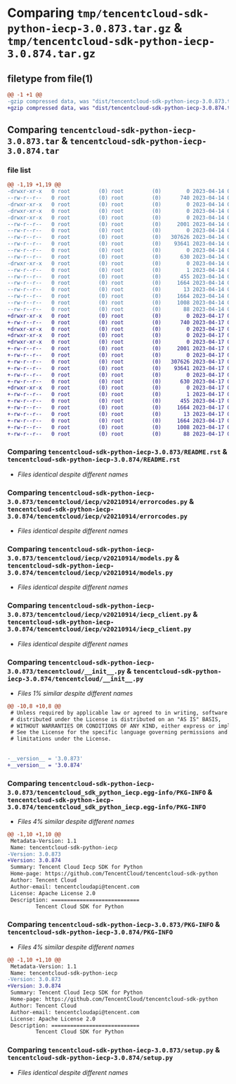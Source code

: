 # Comparing `tmp/tencentcloud-sdk-python-iecp-3.0.873.tar.gz` & `tmp/tencentcloud-sdk-python-iecp-3.0.874.tar.gz`

## filetype from file(1)

```diff
@@ -1 +1 @@
-gzip compressed data, was "dist/tencentcloud-sdk-python-iecp-3.0.873.tar", last modified: Fri Apr 14 00:39:16 2023, max compression
+gzip compressed data, was "dist/tencentcloud-sdk-python-iecp-3.0.874.tar", last modified: Mon Apr 17 00:32:03 2023, max compression
```

## Comparing `tencentcloud-sdk-python-iecp-3.0.873.tar` & `tencentcloud-sdk-python-iecp-3.0.874.tar`

### file list

```diff
@@ -1,19 +1,19 @@
-drwxr-xr-x   0 root         (0) root         (0)        0 2023-04-14 00:39:16.000000 tencentcloud-sdk-python-iecp-3.0.873/
--rw-r--r--   0 root         (0) root         (0)      740 2023-04-14 00:39:16.000000 tencentcloud-sdk-python-iecp-3.0.873/README.rst
-drwxr-xr-x   0 root         (0) root         (0)        0 2023-04-14 00:39:16.000000 tencentcloud-sdk-python-iecp-3.0.873/tencentcloud/
-drwxr-xr-x   0 root         (0) root         (0)        0 2023-04-14 00:39:16.000000 tencentcloud-sdk-python-iecp-3.0.873/tencentcloud/iecp/
-drwxr-xr-x   0 root         (0) root         (0)        0 2023-04-14 00:39:16.000000 tencentcloud-sdk-python-iecp-3.0.873/tencentcloud/iecp/v20210914/
--rw-r--r--   0 root         (0) root         (0)     2001 2023-04-14 00:39:16.000000 tencentcloud-sdk-python-iecp-3.0.873/tencentcloud/iecp/v20210914/errorcodes.py
--rw-r--r--   0 root         (0) root         (0)        0 2023-04-14 00:39:16.000000 tencentcloud-sdk-python-iecp-3.0.873/tencentcloud/iecp/v20210914/__init__.py
--rw-r--r--   0 root         (0) root         (0)   307626 2023-04-14 00:39:16.000000 tencentcloud-sdk-python-iecp-3.0.873/tencentcloud/iecp/v20210914/models.py
--rw-r--r--   0 root         (0) root         (0)    93641 2023-04-14 00:39:16.000000 tencentcloud-sdk-python-iecp-3.0.873/tencentcloud/iecp/v20210914/iecp_client.py
--rw-r--r--   0 root         (0) root         (0)        0 2023-04-14 00:39:16.000000 tencentcloud-sdk-python-iecp-3.0.873/tencentcloud/iecp/__init__.py
--rw-r--r--   0 root         (0) root         (0)      630 2023-04-14 00:39:16.000000 tencentcloud-sdk-python-iecp-3.0.873/tencentcloud/__init__.py
-drwxr-xr-x   0 root         (0) root         (0)        0 2023-04-14 00:39:16.000000 tencentcloud-sdk-python-iecp-3.0.873/tencentcloud_sdk_python_iecp.egg-info/
--rw-r--r--   0 root         (0) root         (0)        1 2023-04-14 00:39:16.000000 tencentcloud-sdk-python-iecp-3.0.873/tencentcloud_sdk_python_iecp.egg-info/dependency_links.txt
--rw-r--r--   0 root         (0) root         (0)      455 2023-04-14 00:39:16.000000 tencentcloud-sdk-python-iecp-3.0.873/tencentcloud_sdk_python_iecp.egg-info/SOURCES.txt
--rw-r--r--   0 root         (0) root         (0)     1664 2023-04-14 00:39:16.000000 tencentcloud-sdk-python-iecp-3.0.873/tencentcloud_sdk_python_iecp.egg-info/PKG-INFO
--rw-r--r--   0 root         (0) root         (0)       13 2023-04-14 00:39:16.000000 tencentcloud-sdk-python-iecp-3.0.873/tencentcloud_sdk_python_iecp.egg-info/top_level.txt
--rw-r--r--   0 root         (0) root         (0)     1664 2023-04-14 00:39:16.000000 tencentcloud-sdk-python-iecp-3.0.873/PKG-INFO
--rw-r--r--   0 root         (0) root         (0)     1008 2023-04-14 00:39:16.000000 tencentcloud-sdk-python-iecp-3.0.873/setup.py
--rw-r--r--   0 root         (0) root         (0)       88 2023-04-14 00:39:16.000000 tencentcloud-sdk-python-iecp-3.0.873/setup.cfg
+drwxr-xr-x   0 root         (0) root         (0)        0 2023-04-17 00:32:03.000000 tencentcloud-sdk-python-iecp-3.0.874/
+-rw-r--r--   0 root         (0) root         (0)      740 2023-04-17 00:32:03.000000 tencentcloud-sdk-python-iecp-3.0.874/README.rst
+drwxr-xr-x   0 root         (0) root         (0)        0 2023-04-17 00:32:03.000000 tencentcloud-sdk-python-iecp-3.0.874/tencentcloud/
+drwxr-xr-x   0 root         (0) root         (0)        0 2023-04-17 00:32:03.000000 tencentcloud-sdk-python-iecp-3.0.874/tencentcloud/iecp/
+drwxr-xr-x   0 root         (0) root         (0)        0 2023-04-17 00:32:03.000000 tencentcloud-sdk-python-iecp-3.0.874/tencentcloud/iecp/v20210914/
+-rw-r--r--   0 root         (0) root         (0)     2001 2023-04-17 00:32:03.000000 tencentcloud-sdk-python-iecp-3.0.874/tencentcloud/iecp/v20210914/errorcodes.py
+-rw-r--r--   0 root         (0) root         (0)        0 2023-04-17 00:32:03.000000 tencentcloud-sdk-python-iecp-3.0.874/tencentcloud/iecp/v20210914/__init__.py
+-rw-r--r--   0 root         (0) root         (0)   307626 2023-04-17 00:32:03.000000 tencentcloud-sdk-python-iecp-3.0.874/tencentcloud/iecp/v20210914/models.py
+-rw-r--r--   0 root         (0) root         (0)    93641 2023-04-17 00:32:03.000000 tencentcloud-sdk-python-iecp-3.0.874/tencentcloud/iecp/v20210914/iecp_client.py
+-rw-r--r--   0 root         (0) root         (0)        0 2023-04-17 00:32:03.000000 tencentcloud-sdk-python-iecp-3.0.874/tencentcloud/iecp/__init__.py
+-rw-r--r--   0 root         (0) root         (0)      630 2023-04-17 00:32:03.000000 tencentcloud-sdk-python-iecp-3.0.874/tencentcloud/__init__.py
+drwxr-xr-x   0 root         (0) root         (0)        0 2023-04-17 00:32:03.000000 tencentcloud-sdk-python-iecp-3.0.874/tencentcloud_sdk_python_iecp.egg-info/
+-rw-r--r--   0 root         (0) root         (0)        1 2023-04-17 00:32:03.000000 tencentcloud-sdk-python-iecp-3.0.874/tencentcloud_sdk_python_iecp.egg-info/dependency_links.txt
+-rw-r--r--   0 root         (0) root         (0)      455 2023-04-17 00:32:03.000000 tencentcloud-sdk-python-iecp-3.0.874/tencentcloud_sdk_python_iecp.egg-info/SOURCES.txt
+-rw-r--r--   0 root         (0) root         (0)     1664 2023-04-17 00:32:03.000000 tencentcloud-sdk-python-iecp-3.0.874/tencentcloud_sdk_python_iecp.egg-info/PKG-INFO
+-rw-r--r--   0 root         (0) root         (0)       13 2023-04-17 00:32:03.000000 tencentcloud-sdk-python-iecp-3.0.874/tencentcloud_sdk_python_iecp.egg-info/top_level.txt
+-rw-r--r--   0 root         (0) root         (0)     1664 2023-04-17 00:32:03.000000 tencentcloud-sdk-python-iecp-3.0.874/PKG-INFO
+-rw-r--r--   0 root         (0) root         (0)     1008 2023-04-17 00:32:03.000000 tencentcloud-sdk-python-iecp-3.0.874/setup.py
+-rw-r--r--   0 root         (0) root         (0)       88 2023-04-17 00:32:03.000000 tencentcloud-sdk-python-iecp-3.0.874/setup.cfg
```

### Comparing `tencentcloud-sdk-python-iecp-3.0.873/README.rst` & `tencentcloud-sdk-python-iecp-3.0.874/README.rst`

 * *Files identical despite different names*

### Comparing `tencentcloud-sdk-python-iecp-3.0.873/tencentcloud/iecp/v20210914/errorcodes.py` & `tencentcloud-sdk-python-iecp-3.0.874/tencentcloud/iecp/v20210914/errorcodes.py`

 * *Files identical despite different names*

### Comparing `tencentcloud-sdk-python-iecp-3.0.873/tencentcloud/iecp/v20210914/models.py` & `tencentcloud-sdk-python-iecp-3.0.874/tencentcloud/iecp/v20210914/models.py`

 * *Files identical despite different names*

### Comparing `tencentcloud-sdk-python-iecp-3.0.873/tencentcloud/iecp/v20210914/iecp_client.py` & `tencentcloud-sdk-python-iecp-3.0.874/tencentcloud/iecp/v20210914/iecp_client.py`

 * *Files identical despite different names*

### Comparing `tencentcloud-sdk-python-iecp-3.0.873/tencentcloud/__init__.py` & `tencentcloud-sdk-python-iecp-3.0.874/tencentcloud/__init__.py`

 * *Files 1% similar despite different names*

```diff
@@ -10,8 +10,8 @@
 # Unless required by applicable law or agreed to in writing, software
 # distributed under the License is distributed on an "AS IS" BASIS,
 # WITHOUT WARRANTIES OR CONDITIONS OF ANY KIND, either express or implied.
 # See the License for the specific language governing permissions and
 # limitations under the License.
 
 
-__version__ = '3.0.873'
+__version__ = '3.0.874'
```

### Comparing `tencentcloud-sdk-python-iecp-3.0.873/tencentcloud_sdk_python_iecp.egg-info/PKG-INFO` & `tencentcloud-sdk-python-iecp-3.0.874/tencentcloud_sdk_python_iecp.egg-info/PKG-INFO`

 * *Files 4% similar despite different names*

```diff
@@ -1,10 +1,10 @@
 Metadata-Version: 1.1
 Name: tencentcloud-sdk-python-iecp
-Version: 3.0.873
+Version: 3.0.874
 Summary: Tencent Cloud Iecp SDK for Python
 Home-page: https://github.com/TencentCloud/tencentcloud-sdk-python
 Author: Tencent Cloud
 Author-email: tencentcloudapi@tencent.com
 License: Apache License 2.0
 Description: ============================
         Tencent Cloud SDK for Python
```

### Comparing `tencentcloud-sdk-python-iecp-3.0.873/PKG-INFO` & `tencentcloud-sdk-python-iecp-3.0.874/PKG-INFO`

 * *Files 4% similar despite different names*

```diff
@@ -1,10 +1,10 @@
 Metadata-Version: 1.1
 Name: tencentcloud-sdk-python-iecp
-Version: 3.0.873
+Version: 3.0.874
 Summary: Tencent Cloud Iecp SDK for Python
 Home-page: https://github.com/TencentCloud/tencentcloud-sdk-python
 Author: Tencent Cloud
 Author-email: tencentcloudapi@tencent.com
 License: Apache License 2.0
 Description: ============================
         Tencent Cloud SDK for Python
```

### Comparing `tencentcloud-sdk-python-iecp-3.0.873/setup.py` & `tencentcloud-sdk-python-iecp-3.0.874/setup.py`

 * *Files identical despite different names*

